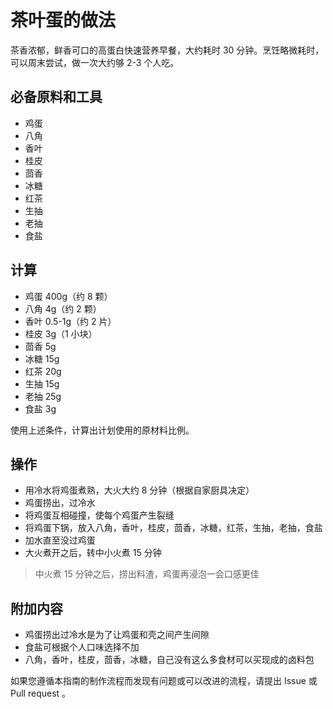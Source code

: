 # 茶叶蛋的做法

茶香浓郁，鲜香可口的高蛋白快速营养早餐，大约耗时 30 分钟。烹饪略微耗时，可以周末尝试，做一次大约够 2-3 个人吃。

## 必备原料和工具

- 鸡蛋
- 八角
- 香叶
- 桂皮
- 茴香
- 冰糖
- 红茶
- 生抽
- 老抽
- 食盐

## 计算

- 鸡蛋 400g（约 8 颗）
- 八角 4g（约 2 颗）
- 香叶 0.5-1g（约 2 片）
- 桂皮 3g（1 小块）
- 茴香 5g
- 冰糖 15g
- 红茶 20g
- 生抽 15g
- 老抽 25g
- 食盐 3g

使用上述条件，计算出计划使用的原材料比例。

## 操作

- 用冷水将鸡蛋煮熟，大火大约 8 分钟（根据自家厨具决定）
- 鸡蛋捞出，过冷水
- 将鸡蛋互相碰撞，使每个鸡蛋产生裂缝
- 将鸡蛋下锅，放入八角，香叶，桂皮，茴香，冰糖，红茶，生抽，老抽，食盐
- 加水直至没过鸡蛋
- 大火煮开之后，转中小火煮 15 分钟

> 中火煮 15 分钟之后，捞出料渣，鸡蛋再浸泡一会口感更佳

## 附加内容

- 鸡蛋捞出过冷水是为了让鸡蛋和壳之间产生间隙
- 食盐可根据个人口味选择不加
- 八角，香叶，桂皮，茴香，冰糖，自己没有这么多食材可以买现成的卤料包

如果您遵循本指南的制作流程而发现有问题或可以改进的流程，请提出 Issue 或 Pull request 。
